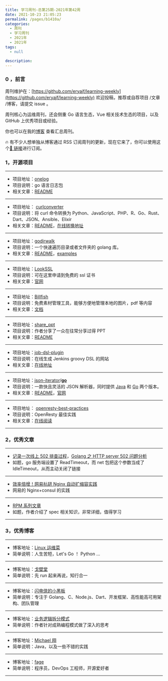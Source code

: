 ```yaml
---
title: 学习周刊-总第25期-2021年第42周
date: 2021-10-23 21:05:23
permalink: /pages/b1410a/
categories:
  - 周刊
  - 学习周刊
  - 2021年
  - 2021年
tags:
  - null

description:
---
```


### 0 ，前言

周刊维护在：[https://github.com/eryajf/learning-weekly](https://github.com/eryajf/learning-weekly) 欢迎投稿，推荐或自荐项目 /文章 /博客，请提交 issue 。

周刊核心为运维周刊，还会侧重 Go 语言生态，Vue 相关技术生态的项目，以及 GitHub 上优秀项目或经验。

你也可以在我的[博客](https://wiki.eryajf.net/learning-weekly/) 查看汇总周刊。

🔥 有不少人想单独从博客通过 RSS 订阅周刊的更新，现在它来了，你可以使用这个[🔗 链接](https://wiki.eryajf.net/learning-weekly.xml)进行订阅。

### **1，开源项目**

---

- 项目地址：[onelog](https://github.com/udbjqrmna/onelog)
- 项目说明：go 语言日志包
- 相关文章：[README](https://github.com/udbjqrmna/onelog/blob/master/README.md)

---

- 项目地址： [curlconverter](https://github.com/curlconverter/curlconverter)
- 项目说明：将 curl 命令转换为 Python、JavaScript、PHP、R、Go、Rust、Dart、JSON、Ansible、Elixir
- 相关文章：[README](https://github.com/curlconverter/curlconverter/blob/master/README.md)，[在线转换地址](https://curl.trillworks.com/#go)

---

- 项目地址：[godirwalk](https://github.com/karrick/godirwalk)
- 项目说明：一个快速遍历目录或者文件夹的 golang 库。
- 相关文章：[README](https://github.com/karrick/godirwalk/blob/master/README.md)，[examples](https://github.com/karrick/godirwalk/tree/master/examples)

---

- 项目地址：[LookSSL](https://lookssl.com/)
- 项目说明：可在这里申请到免费的 ssl 证书
- 相关文章：[官网](https://lookssl.com/)

---

- 项目地址：[Billfish](https://www.billfish.cn/)
- 项目说明：免费素材管理工具，能够方便地管理本地的图片，pdf 等内容
- 相关文章：[文档](https://www.billfish.cn/category/knowledge/)

---

- 项目地址：[share_ppt](https://github.com/rfyiamcool/share_ppt)
- 项目说明：作者分享了一众在往常分享过得 PPT
- 相关文章：[README](https://github.com/rfyiamcool/share_ppt/blob/master/README.md)

---

- 项目地址：[job-dsl-plugin](https://github.com/jenkinsci/job-dsl-plugin)
- 项目说明：在线生成 Jenkins groovy DSL 的网站
- 相关文章：[在线地址](https://jenkinsci.github.io/job-dsl-plugin/#)

---

- 项目地址：[json-iterator](https://github.com/json-iterator)/**[go](https://github.com/json-iterator/go)**
- 项目说明：一款快且灵活的 JSON 解析器，同时提供 [Java](https://github.com/json-iterator/java) 和 [Go](https://github.com/json-iterator/go) 两个版本。
- 相关文章：[README](https://github.com/json-iterator/go/blob/master/README.md)，[官网](http://jsoniter.com/index.cn.html)

---

- 项目地址： [openresty-best-practices](https://github.com/moonbingbing/openresty-best-practices)
- 项目说明：OpenResty 最佳实践
- 相关文章：[在线阅读](https://moonbingbing.gitbooks.io/openresty-best-practices/content/)

---

### 2，优秀文章

---

- [记录一次线上 502 排查过程](https://studygolang.com/articles/35267#reply5)，[Golang 之 HTTP server 502 问题分析](https://segmentfault.com/a/1190000023635278)
- 如题，go 服务端设置了 ReadTimeout，而 net 包把这个参数当成了 IdleTimeout，从而主动关闭了链接

---

- [效率倍增！网易杭研 Nginx 自动扩缩容实践](https://sq.sf.163.com/blog/article/375808724630351872)
- 网易的 Nginx+consul 的实践

---

- [RPM 系列文章](https://www.cnblogs.com/michael-xiang/tag/rpm/)
- 如题，作者介绍了 spec 相关知识，非常详细，值得学习

---

### **3，优秀博客**

---

- 博客地址：[Linux 运维菜](http://www.opcai.top/)
- 简单说明：人生苦短，Let's Go ！ Python ...

---

- 博客地址：[戈壁堂](http://gebitang.com/)
- 简单说明：先 run 起来再说，知行合一

---

- 博客地址：[闪电侠的小黑板](https://chende.ren/)
- 简单说明：专注于 Golang、C、Node.js、Dart、开发框架、高性能高可用架构、团队管理

---

- 博客地址：[业务逻辑拆分模式](https://autonomy.design/)
- 简单说明：作者针对成熟编程模式做了深入的思考

---

- 博客地址：[Michael 翔](https://www.cnblogs.com/michael-xiang/)
- 简单说明：Java，以及一些不错的实践

---

- 博客地址：[fage](http://fage.io)
- 简单说明：程序员，DevOps 工程师，开源爱好者

---
